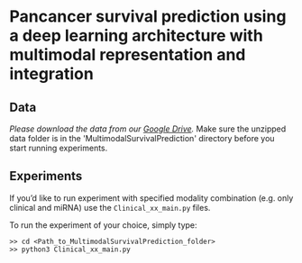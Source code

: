 # Pancancer survival prediction using a deep learning architecture with multimodal representation and integration


## Data
*Please download the data from our [Google Drive](https://drive.google.com/file/d/1siaUPxmZQ3v2VBRCNCnFZxRBB3Wh-j4f/view?usp=sharing).* Make sure the unzipped data folder is in the 'MultimodalSurvivalPrediction' directory before you start running experiments.

## Experiments
If you’d like to run experiment with specified modality combination (e.g. only clinical and miRNA) use the `Clinical_xx_main.py` files.

To run the experiment of your choice, simply type:
```
>> cd <Path_to_MultimodalSurvivalPrediction_folder>
>> python3 Clinical_xx_main.py
```
